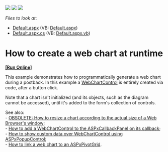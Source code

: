 <!-- default badges list -->
![](https://img.shields.io/endpoint?url=https://codecentral.devexpress.com/api/v1/VersionRange/128574003/14.2.3%2B)
[![](https://img.shields.io/badge/Open_in_DevExpress_Support_Center-FF7200?style=flat-square&logo=DevExpress&logoColor=white)](https://supportcenter.devexpress.com/ticket/details/E1169)
[![](https://img.shields.io/badge/📖_How_to_use_DevExpress_Examples-e9f6fc?style=flat-square)](https://docs.devexpress.com/GeneralInformation/403183)
<!-- default badges end -->
<!-- default file list -->
*Files to look at*:

* [Default.aspx](./CS/RunTimeWebChart/Default.aspx) (VB: [Default.aspx](./VB/RunTimeWebChart/Default.aspx))
* [Default.aspx.cs](./CS/RunTimeWebChart/Default.aspx.cs) (VB: [Default.aspx.vb](./VB/RunTimeWebChart/Default.aspx.vb))
<!-- default file list end -->
# How to create a web chart at runtime
<!-- run online -->
**[[Run Online]](https://codecentral.devexpress.com/e1169/)**
<!-- run online end -->


<p>This example demonstrates how to programmatically generate a web chart during a postback. In this example a <a href="http://documentation.devexpress.com/#XtraCharts/clsDevExpressXtraChartsWebWebChartControltopic">WebChartControl</a> is entirely created via code, after a button click.</p><p>Note that a chart isn't initialized (and its objects, such as the diagram cannot be accessed), until it's added to the form's collection of controls.</p><p>See also:<br />
- <a href="https://www.devexpress.com/Support/Center/p/E252">OBSOLETE: How to resize a chart according to the actual size of a Web Browser's window</a>;<br />
- <a href="https://www.devexpress.com/Support/Center/p/E568">How to add a WebChartControl to the ASPxCallbackPanel on its callback</a>;<br />
- <a href="https://www.devexpress.com/Support/Center/p/E258">How to show custom data over WebChartControl using ASPxPopupControl</a>;<br />
- <a href="https://www.devexpress.com/Support/Center/p/E1242">How to link a web chart to an ASPxPivotGrid</a>.</p>

<br/>


